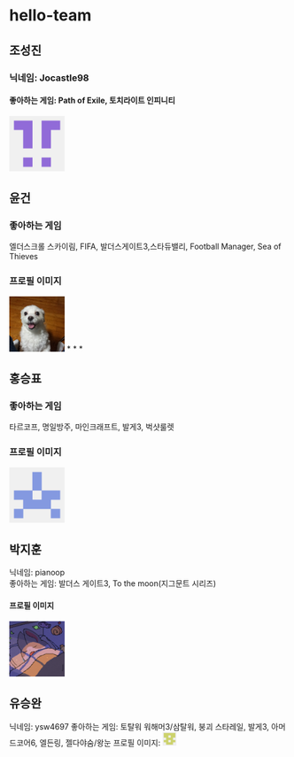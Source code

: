 # hello-team

## 조성진 
### 닉네임: Jocastle98
#### 좋아하는 게임: Path of Exile, 토치라이트 인피니티

<img src ="./Image/Profile_Jocastle.png" width ="100" height="100">

## 윤건
### 좋아하는 게임
엘더스크롤 스카이림, FIFA, 발더스게이트3,스타듀밸리, Football Manager, Sea of Thieves
### 프로필 이미지
<img src="./Image/YoonGunProfile.jpg" width = "100" height = "100">
* * *

## 홍승표
### 좋아하는 게임
타르코프, 명일방주, 마인크래프트, 발게3, 벅샷룰렛
### 프로필 이미지
<img src="./Image/Profile_Hong.png" width = "100" height = "100">

## 박지훈
닉네임: pianoop  
좋아하는 게임: 발더스 게이트3, To the moon(지그문트 시리즈)  
#### 프로필 이미지
[<img src="./Image/Profile_Jihoon.png" width = "100" height = "100">](https://github.com/pianoop)  

## 유승완
닉네임: ysw4697
좋아하는 게임: 토탈워 워해머3/삼탈워, 붕괴 스타레일, 발게3, 아머드코어6, 엘든링, 젤다야숨/왕눈
프로필 이미지: <img src="./Image/Profile_ysw4697.png" width = "25" height = "25">